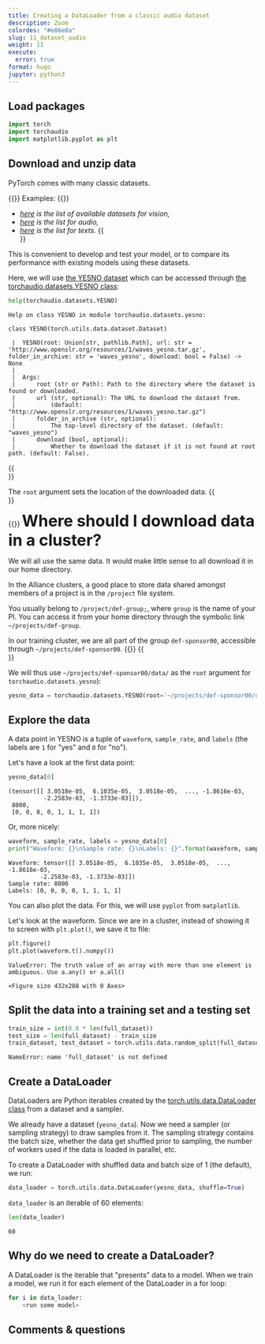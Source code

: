 ```yaml
---
title: Creating a DataLoader from a classic audio dataset
description: Zoom
colordes: "#e86e0a"
slug: 11_dataset_audio
weight: 11
execute:
  error: true
format: hugo
jupyter: python3
---
```




## Load packages

``` python
import torch
import torchaudio
import matplotlib.pyplot as plt
```

## Download and unzip data

PyTorch comes with many classic datasets.

{{<ex>}}
Examples:
{{</ex>}}

-   *[here](https://pytorch.org/vision/stable/datasets.html) is the list of available datasets for vision,*
-   *[here](https://pytorch.org/audio/stable/datasets.html?highlight=dataset#module-torchaudio.datasets) is the list for audio,*
-   *[here](https://pytorch.org/text/stable/datasets.html?highlight=dataset) is the list for texts.*
    {{<br size="3">}}

This is convenient to develop and test your model, or to compare its performance with existing models using these datasets.

Here, we will use [the YESNO dataset](https://www.openslr.org/1/) which can be accessed through [the torchaudio.datasets.YESNO class](https://pytorch.org/audio/stable/datasets.html#torchaudio.datasets.YESNO):

``` python
help(torchaudio.datasets.YESNO)
```

    Help on class YESNO in module torchaudio.datasets.yesno:

    class YESNO(torch.utils.data.dataset.Dataset)

     |  YESNO(root: Union[str, pathlib.Path], url: str = 'http://www.openslr.org/resources/1/waves_yesno.tar.gz', folder_in_archive: str = 'waves_yesno', download: bool = False) -> None
     |  
     |  Args:
     |      root (str or Path): Path to the directory where the dataset is found or downloaded.
     |      url (str, optional): The URL to download the dataset from.
     |          (default: "http://www.openslr.org/resources/1/waves_yesno.tar.gz")
     |      folder_in_archive (str, optional):
     |          The top-level directory of the dataset. (default: "waves_yesno")
     |      download (bool, optional):
     |          Whether to download the dataset if it is not found at root path. (default: False).

{{<br size="4">}}

The `root` argument sets the location of the downloaded data.
{{<br size="5">}}

{{<notes>}}
<span style="font-size: 2rem;">**Where should I download data in a cluster?**</span>

We will all use the same data. It would make little sense to all download it in our home directory.

In the Alliance clusters, a good place to store data shared amongst members of a project is in the `/project` file system.

You usually belong to `/project/def-group;`, where `group` is the name of your PI. You can access it from your home directory through the symbolic link `~/projects/def-group`.

In our training cluster, we are all part of the group `def-sponsor00`, accessible through `~/projects/def-sponsor00`.
{{</notes>}}
{{<br size="6">}}

We will thus use `~/projects/def-sponsor00/data/` as the `root` argument for `torchaudio.datasets.yesno`):

``` python
yesno_data = torchaudio.datasets.YESNO(root='~/projects/def-sponsor00/data/', download=True)
```

## Explore the data

A data point in YESNO is a tuple of `waveform`, `sample_rate`, and `labels` (the labels are `1` for "yes" and `0` for "no").

Let's have a look at the first data point:

``` python
yesno_data[0]
```

    (tensor([[ 3.0518e-05,  6.1035e-05,  3.0518e-05,  ..., -1.8616e-03,
              -2.2583e-03, -1.3733e-03]]),
     8000,
     [0, 0, 0, 0, 1, 1, 1, 1])

Or, more nicely:

``` python
waveform, sample_rate, labels = yesno_data[0]
print("Waveform: {}\nSample rate: {}\nLabels: {}".format(waveform, sample_rate, labels))
```

    Waveform: tensor([[ 3.0518e-05,  6.1035e-05,  3.0518e-05,  ..., -1.8616e-03,
             -2.2583e-03, -1.3733e-03]])
    Sample rate: 8000
    Labels: [0, 0, 0, 0, 1, 1, 1, 1]

You can also plot the data. For this, we will use `pyplot` from `matplotlib`.

Let's look at the waveform. Since we are in a cluster, instead of showing it to screen with `plt.plot()`, we save it to file:

``` python
plt.figure()
plt.plot(waveform.t().numpy())
```

    ValueError: The truth value of an array with more than one element is ambiguous. Use a.any() or a.all()

    <Figure size 432x288 with 0 Axes>

## Split the data into a training set and a testing set

``` python
train_size = int(0.8 * len(full_dataset))
test_size = len(full_dataset) - train_size
train_dataset, test_dataset = torch.utils.data.random_split(full_dataset, [train_size, test_size])
```

    NameError: name 'full_dataset' is not defined

## Create a DataLoader

DataLoaders are Python iterables created by the [torch.utils.data.DataLoader class](https://pytorch.org/docs/stable/data.html#torch.utils.data.DataLoader) from a dataset and a sampler.

We already have a dataset (`yesno_data`). Now we need a sampler (or sampling strategy) to draw samples from it. The sampling strategy contains the batch size, whether the data get shuffled prior to sampling, the number of workers used if the data is loaded in parallel, etc.

To create a DataLoader with shuffled data and batch size of 1 (the default), we run:

``` python
data_loader = torch.utils.data.DataLoader(yesno_data, shuffle=True)
```

`data_loader` is an iterable of 60 elements:

``` python
len(data_loader)
```

    60

## Why do we need to create a DataLoader?

A DataLoader is the iterable that "presents" data to a model. When we train a model, we run it for each element of the DataLoader in a for loop:

``` python
for i in data_loader:
    <run some model>
```

## Comments & questions
